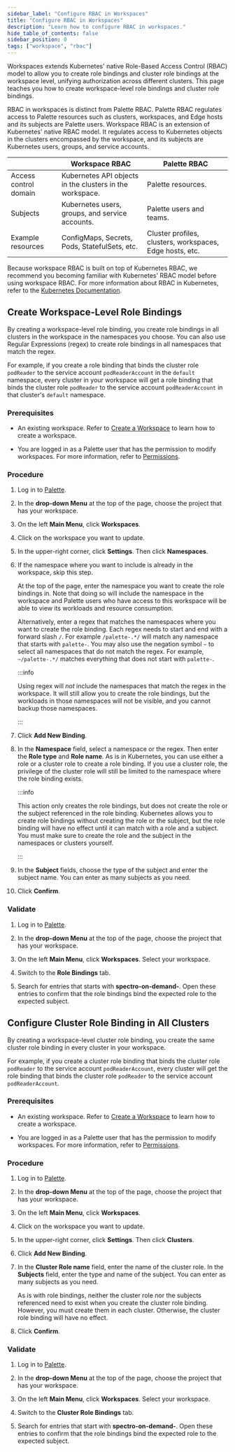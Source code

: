 ```yaml
---
sidebar_label: "Configure RBAC in Workspaces"
title: "Configure RBAC in Workspaces"
description: "Learn how to configure RBAC in workspaces."
hide_table_of_contents: false
sidebar_position: 0
tags: ["workspace", "rbac"]
---
```


Workspaces extends Kubernetes' native Role-Based Access Control (RBAC) model to allow you to create role bindings and
cluster role bindings at the workspace level, unifying authorization across different clusters. This page teaches you
how to create workspace-level role bindings and cluster role bindings.

RBAC in workspaces is distinct from Palette RBAC. Palette RBAC regulates access to Palette resources such as clusters,
workspaces, and Edge hosts and its subjects are Palette users. Workspace RBAC is an extension of Kubernetes' native RBAC
model. It regulates access to Kubernetes objects in the clusters encompassed by the workspace, and its subjects are
Kubernetes users, groups, and service accounts.

|                       | Workspace RBAC                                           | Palette RBAC                                             |
| --------------------- | -------------------------------------------------------- | -------------------------------------------------------- |
| Access control domain | Kubernetes API objects in the clusters in the workspace. | Palette resources.                                       |
| Subjects              | Kubernetes users, groups, and service accounts.          | Palette users and teams.                                 |
| Example resources     | ConfigMaps, Secrets, Pods, StatefulSets, etc.            | Cluster profiles, clusters, workspaces, Edge hosts, etc. |

Because workspace RBAC is built on top of Kubernetes RBAC, we recommend you becoming familiar with Kubernetes' RBAC
model before using workspace RBAC. For more information about RBAC in Kubernetes, refer to the
[Kubernetes Documentation](https://kubernetes.io/docs/reference/access-authn-authz/rbac/).

## Create Workspace-Level Role Bindings

By creating a workspace-level role binding, you create role bindings in all clusters in the workspace in the namespaces
you choose. You can also use Regular Expressions (regex) to create role bindings in all namespaces that match the regex.

For example, if you create a role binding that binds the cluster role `podReader` to the service account
`podReaderAccount` in the `default` namespace, every cluster in your workspace will get a role binding that binds the
cluster role `podReader` to the service account `podReaderAccount` in that cluster's `default` namespace.

### Prerequisites

- An existing workspace. Refer to [Create a Workspace](../adding-a-new-workspace.md) to learn how to create a workspace.

- You are logged in as a Palette user that has the permission to modify workspaces. For more information, refer to
  [Permissions](../../user-management/palette-rbac/permissions.md).

### Procedure

1. Log in to [Palette](https://console.spectrocloud.com).

2. In the **drop-down Menu** at the top of the page, choose the project that has your workspace.

3. On the left **Main Menu**, click **Workspaces**.

4. Click on the workspace you want to update.

5. In the upper-right corner, click **Settings**. Then click **Namespaces**.

6. If the namespace where you want to include is already in the workspace, skip this step.

   At the top of the page, enter the namespace you want to create the role bindings in. Note that doing so will include
   the namespace in the workspace and Palette users who have access to this workspace will be able to view its workloads
   and resource consumption.

   Alternatively, enter a regex that matches the namespaces where you want to create the role binding. Each regex needs
   to start and end with a forward slash `/`. For example `/palette-.*/` will match any namespace that starts with
   `palette-`. You may also use the negation symbol `~` to select all namespaces that do not match the regex. For
   example, `~/palette-.*/` matches everything that does not start with `palette-`.

   :::info

   Using regex will _not_ include the namespaces that match the regex in the workspace. It will still allow you to
   create the role bindings, but the workloads in those namespaces will not be visible, and you cannot backup those
   namespaces.

   :::

7. Click **Add New Binding**.

8. In the **Namespace** field, select a namespace or the regex. Then enter the **Role type** and **Role name**. As is in
   Kubernetes, you can use either a role or a cluster role to create a role binding. If you use a cluster role, the
   privilege of the cluster role will still be limited to the namespace where the role binding exists.

   :::info

   This action only creates the role bindings, but does not create the role or the subject referenced in the role
   binding. Kubernetes allows you to create role bindings without creating the role or the subject, but the role binding
   will have no effect until it can match with a role and a subject. You must make sure to create the role and the
   subject in the namespaces or clusters yourself.

   :::

9. In the **Subject** fields, choose the type of the subject and enter the subject name. You can enter as many subjects
   as you need.

10. Click **Confirm**.

### Validate

1. Log in to [Palette](https://console.spectrocloud.com).

2. In the **drop-down Menu** at the top of the page, choose the project that has your workspace.

3. On the left **Main Menu**, click **Workspaces**. Select your workspace.

4. Switch to the **Role Bindings** tab.

5. Search for entries that starts with **spectro-on-demand-**. Open these entries to confirm that the role bindings bind
   the expected role to the expected subject.

## Configure Cluster Role Binding in All Clusters

By creating a workspace-level cluster role binding, you create the same cluster role binding in every cluster in your
workspace.

For example, if you create a cluster role binding that binds the cluster role `podReader` to the service account
`podReaderAccount`, every cluster will get the role binding that binds the cluster role `podReader` to the service
account `podReaderAccount`.

### Prerequisites

- An existing workspace. Refer to [Create a Workspace](../adding-a-new-workspace.md) to learn how to create a workspace.

- You are logged in as a Palette user that has the permission to modify workspaces. For more information, refer to
  [Permissions](../../user-management/palette-rbac/permissions.md).

### Procedure

1. Log in to [Palette](https://console.spectrocloud.com).

2. In the **drop-down Menu** at the top of the page, choose the project that has your workspace.

3. On the left **Main Menu**, click **Workspaces**.

4. Click on the workspace you want to update.

5. In the upper-right corner, click **Settings**. Then click **Clusters**.

6. Click **Add New Binding**.

7. In the **Cluster Role name** field, enter the name of the cluster role. In the **Subjects** field, enter the type and
   name of the subject. You can enter as many subjects as you need.

   As is with role bindings, neither the cluster role nor the subjects referenced need to exist when you create the
   cluster role binding. However, you must create them in each cluster. Otherwise, the cluster role binding will have no
   effect.

8. Click **Confirm**.

### Validate

1. Log in to [Palette](https://console.spectrocloud.com).

2. In the **drop-down Menu** at the top of the page, choose the project that has your workspace.

3. On the left **Main Menu**, click **Workspaces**. Select your workspace.

4. Switch to the **Cluster Role Bindings** tab.

5. Search for entries that start with **spectro-on-demand-**. Open these entries to confirm that the role bindings bind
   the expected role to the expected subject.
